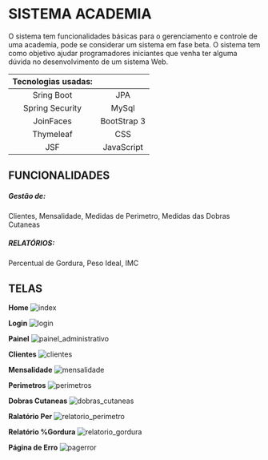 # SISTEMA ACADEMIA
 O sistema tem funcionalidades básicas para o gerenciamento e controle de uma academia, pode se considerar um sistema em fase beta. O sistema tem como objetivo ajudar programadores iniciantes que venha ter alguma dúvida no desenvolvimento de um sistema Web.  

|Tecnologias usadas:      | |
|:-----------------------:|:--------------------------------------:|
|Sring Boot         |JPA         | Readme/Github|
|Spring Security       |MySql|-|
|JoinFaces |BootStrap 3  |-|
|Thymeleaf |CSS  |-|
|JSF | JavaScript |-|


## FUNCIONALIDADES

<h5>Gestão de:</h5> Clientes, Mensalidade, Medidas de Perimetro, Medidas das Dobras Cutaneas
<h5>RELATÓRIOS:</h5> Percentual de Gordura, Peso Ideal, IMC
  
## TELAS
**Home**
![index](https://user-images.githubusercontent.com/30932457/45644307-d584a900-ba93-11e8-93f6-45174c8e203b.jpg)

**Login**
![login](https://user-images.githubusercontent.com/30932457/45994059-5d584d80-c068-11e8-9d64-ee8edc4a4103.jpg)

**Painel**
![painel_administrativo](https://user-images.githubusercontent.com/30932457/45644346-f0571d80-ba93-11e8-9486-ddac0f1e72c7.jpg)

**Clientes**
![clientes](https://user-images.githubusercontent.com/30932457/45644448-21cfe900-ba94-11e8-8a2a-776cca1538f3.jpg)

**Mensalidade**
![mensalidade](https://user-images.githubusercontent.com/30932457/45644591-75423700-ba94-11e8-8dd9-5be1b8e1a791.jpg)

**Perimetros**
![perimetros](https://user-images.githubusercontent.com/30932457/45644386-0664de00-ba94-11e8-84c7-83469a3e62ac.jpg)

**Dobras Cutaneas**
![dobras_cutaneas](https://user-images.githubusercontent.com/30932457/45644465-298f8d80-ba94-11e8-8a67-1e97971feafc.jpg)

**Ralatório Per**
![relatorio_perimetro](https://user-images.githubusercontent.com/30932457/45644519-47f58900-ba94-11e8-8668-ff667c997da9.jpg)

**Relatório %Gordura**
![relatorio_gordura](https://user-images.githubusercontent.com/30932457/45644603-7d01db80-ba94-11e8-8b19-ade87b66c21b.jpg)

**Página de Erro**
![pagerror](https://user-images.githubusercontent.com/30932457/45994171-d6f03b80-c068-11e8-87b0-ec9454069f4c.jpg)
